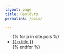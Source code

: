 ```yaml
---
layout: page
title: Προϊόντα
permalink: /pois/

---
```


<ul>
  {% for p in site.pois %}
    <li>
      <a href="{{ p.url | relative_url}}">{{ p.title }}</a>
    </li>
  {% endfor %}
</ul>
